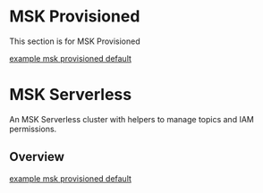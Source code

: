 [//]: # (streaming.msk-provisioned)
# MSK Provisioned

This section is for MSK Provisioned

[example msk provisioned default](./examples/msk-provisioned-default.lit.ts)

[//]: # (streaming.msk-serverless)
# MSK Serverless

An MSK Serverless cluster with helpers to manage topics and IAM permissions. 

## Overview

[example msk provisioned default](./examples/msk-serverless-default.lit.ts)